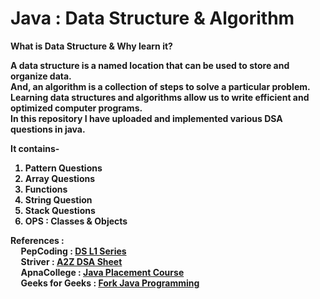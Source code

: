 # Java : Data Structure & Algorithm

<b>What is Data Structure & Why learn it?<b> <br>
     <p> A data structure is a named location that can be used to store and organize data.<br>
     And, an algorithm is a collection of steps to solve a particular problem.<br>
     Learning data structures and algorithms allow us to write efficient and optimized computer programs.<br>
     In this repository I have uploaded and implemented various DSA questions in java.<br>
     </p>

It contains-
1. Pattern Questions
2. Array Questions
3. Functions
4. String Question
5. Stack Questions
6. OPS : Classes & Objects<br>
     
<p>     
References :<br>
&nbsp&nbsp&nbsp&nbsp PepCoding : <a href="https://www.youtube.com/playlist?list=PL-Jc9J83PIiFj7YSPl2ulcpwy-mwj1SSk">DS L1 Series</a><br>
&nbsp&nbsp&nbsp&nbsp Striver : <a href="https://takeuforward.org/strivers-a2z-dsa-course/strivers-a2z-dsa-course-sheet-2/">A2Z DSA Sheet</a><br>
&nbsp&nbsp&nbsp&nbsp ApnaCollege : <a href="https://www.youtube.com/playlist?list=PLfqMhTWNBTe3LtFWcvwpqTkUSlB32kJop">Java Placement Course</a><br>
&nbsp&nbsp&nbsp&nbsp Geeks for Geeks : <a href="https://practice.geeksforgeeks.org/courses/fork-java">Fork Java Programming</a></p>

